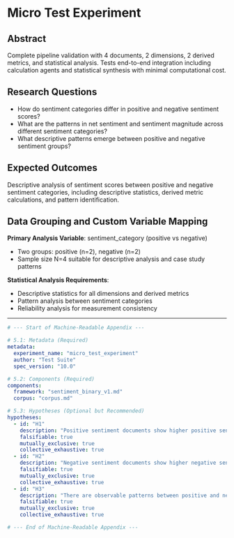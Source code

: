 # Micro Test Experiment

## Abstract
Complete pipeline validation with 4 documents, 2 dimensions, 2 derived metrics, and statistical analysis. Tests end-to-end integration including calculation agents and statistical synthesis with minimal computational cost.

## Research Questions
- How do sentiment categories differ in positive and negative sentiment scores?
- What are the patterns in net sentiment and sentiment magnitude across different sentiment categories?
- What descriptive patterns emerge between positive and negative sentiment groups?

## Expected Outcomes
Descriptive analysis of sentiment scores between positive and negative sentiment categories, including descriptive statistics, derived metric calculations, and pattern identification.

## Data Grouping and Custom Variable Mapping

**Primary Analysis Variable**: sentiment_category (positive vs negative)
- Two groups: positive (n=2), negative (n=2)
- Sample size N=4 suitable for descriptive analysis and case study patterns

**Statistical Analysis Requirements**:
- Descriptive statistics for all dimensions and derived metrics
- Pattern analysis between sentiment categories
- Reliability analysis for measurement consistency

---

```yaml
# --- Start of Machine-Readable Appendix ---

# 5.1: Metadata (Required)
metadata:
  experiment_name: "micro_test_experiment"
  author: "Test Suite"
  spec_version: "10.0"

# 5.2: Components (Required)
components:
  framework: "sentiment_binary_v1.md"
  corpus: "corpus.md"

# 5.3: Hypotheses (Optional but Recommended)
hypotheses:
  - id: "H1"
    description: "Positive sentiment documents show higher positive sentiment scores than negative sentiment documents"
    falsifiable: true
    mutually_exclusive: true
    collective_exhaustive: true
  - id: "H2"
    description: "Negative sentiment documents show higher negative sentiment scores than positive sentiment documents"
    falsifiable: true
    mutually_exclusive: true
    collective_exhaustive: true
  - id: "H3"
    description: "There are observable patterns between positive and negative sentiment groups in descriptive analysis"
    falsifiable: true
    mutually_exclusive: true
    collective_exhaustive: true

# --- End of Machine-Readable Appendix ---
```

